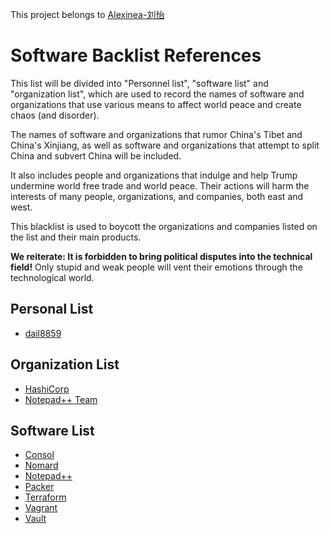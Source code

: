 This project belongs to [Alexinea-刘怡](https://github.com/alexinea)

# Software Backlist References

This list will be divided into "Personnel list", "software list" and "organization list", which are used to record the names of software and organizations that use various means to affect world peace and create chaos (and disorder).

The names of software and organizations that rumor China's Tibet and China's Xinjiang, as well as software and organizations that attempt to split China and subvert China will be included.

It also includes people and organizations that indulge and help Trump undermine world free trade and world peace. Their actions will harm the interests of many people, organizations, and companies, both east and west.

This blacklist is used to boycott the organizations and companies listed on the list and their main products.

**We reiterate: It is forbidden to bring political disputes into the technical field!** Only stupid and weak people will vent their emotions through the technological world.

## Personal List

+ [dail8859](https://github.com/dail8859)

## Organization List

+ [HashiCorp](https://www.hashicorp.com/)
+ [Notepad++ Team](https://github.com/notepad-plus-plus)

## Software List

+ [Consol](https://www.hashicorp.com/products/consul)
+ [Nomard](https://www.hashicorp.com/products/nomad)
+ [Notepad++](https://github.com/notepad-plus-plus/notepad-plus-plus)
+ [Packer](https://www.vagrantup.com/)
+ [Terraform](https://www.hashicorp.com/products/terraform)
+ [Vagrant](https://www.vagrantup.com/)
+ [Vault](https://www.hashicorp.com/products/vault)
